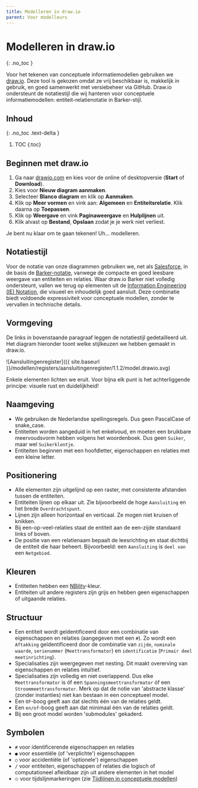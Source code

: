 ```yaml
---
title: Modelleren in draw.io
parent: Voor modelleurs
---
```


# Modelleren in draw.io
{: .no_toc }

Voor het tekenen van conceptuele informatiemodellen gebruiken we [draw.io](https://www.drawio.com/). Deze tool is gekozen omdat ze vrij beschikbaar is, makkelijk in gebruik, en goed samenwerkt met versiebeheer via GitHub. Draw.io ondersteunt de notatiestijl die wij hanteren voor conceptuele informatiemodellen: entiteit-relatienotatie in Barker-stijl.

## Inhoud
{: .no_toc .text-delta }
1. TOC
{:toc}

## Beginnen met draw.io

1. Ga naar [drawio.com](https://www.drawio.com/) en kies voor de online of desktopversie (**Start** of **Download**).
2. Kies voor **Nieuw diagram aanmaken**.
3. Selecteer **Blanco diagram** en klik op **Aanmaken**.
4. Klik op **Meer vormen** en vink aan: **Algemeen** en **Entiteitsrelatie**. Klik daarna op **Toepassen**.
5. Klik op **Weergave** en vink **Paginaweergave** en **Hulplijnen** uit.
6. Klik alvast op **Bestand**, **Opslaan** zodat je je werk niet verliest.

Je bent nu klaar om te gaan tekenen! Uh... modelleren.

## Notatiestijl

Voor de notatie van onze diagrammen gebruiken we, net als [Salesforce](https://architect.salesforce.com/diagrams/framework/data-model-notation), in de basis de [Barker-notatie](https://vertabelo.com/blog/barkers-erd-notation/), vanwege de compacte en goed leesbare weergave van entiteiten en relaties. Waar draw.io Barker niet volledig ondersteunt, vallen we terug op elementen uit de [Information Engineering (IE) Notation](https://medium.com/@ericgcc/dont-get-wrong-explained-guide-to-choosing-a-database-design-notation-for-erd-in-a-while-7747925a7531#918d), die visueel en inhoudelijk goed aansluit. Deze combinatie biedt voldoende expressiviteit voor conceptuele modellen, zonder te vervallen in technische details.

## Vormgeving

De links in bovenstaande paragraaf leggen de notatiestijl gedetailleerd uit. Het diagram hieronder toont welke stijlkeuzen we hebben gemaakt in draw.io.

![Aansluitingenregister]({{ site.baseurl }}/modellen/registers/aansluitingenregister/1.1.2/model.drawio.svg)

Enkele elementen lichten we eruit. Voor bijna elk punt is het achterliggende principe: visuele rust en duidelijkheid!

## Naamgeving

- We gebruiken de Nederlandse spellingsregels. Dus geen PascalCase of snake_case.
- Entiteiten worden aangeduid in het enkelvoud, en moeten een bruikbare meervoudsvorm hebben volgens het woordenboek. Dus geen `Suiker`, maar wel `Suikerklontje`.
- Entiteiten beginnen met een hoofdletter, eigenschappen en relaties met een kleine letter.

## Positionering

- Alle elementen zijn uitgelijnd op een raster, met consistente afstanden tussen de entiteiten.
- Entiteiten lijnen op elkaar uit. Zie bijvoorbeeld de hoge `Aansluiting` en het brede `Overdrachtspunt`.
- Lijnen zijn alleen horizontaal en verticaal. Ze mogen niet kruisen of knikken.
- Bij een-op-veel-relaties staat de entiteit aan de een-zijde standaard links of boven.
- De positie van een relatienaam bepaalt de leesrichting en staat dichtbij de entiteit die haar beheert. Bijvoorbeeld: een `Aansluiting` is `deel van` een `Netgebied`.

## Kleuren

- Entiteiten hebben een [NBility](https://nbility-model.github.io/)-kleur.
- Entiteiten uit andere registers zijn grijs en hebben geen eigenschappen of uitgaande relaties.

## Structuur

- Een entiteit wordt geïdentificeerd door een combinatie van eigenschappen en relaties (aangegeven met een `#`). Zo wordt een `Aftakking` geïdentificeerd door de combinatie van `zijde`, `nominale waarde`, `serienummer` (`Meettransformator`) en `identificatie` (`Primair deel meetinrichting`).
- Specialisaties zijn weergegeven met nesting. Dit maakt overerving van eigenschappen en relaties intuïtief.
- Specialisaties zijn volledig en niet overlappend. Dus elke `Meettransformator` is óf een `Spanningsmeettransformator` óf een `Stroommeettransformator`. Merk op dat de notie van 'abstracte klasse' (zonder instanties) niet kan bestaan in een conceptueel model.
- Een `OF`-boog geeft aan dat slechts één van de relaties geldt.
- Een `en/of`-boog geeft aan dat minimaal één van de relaties geldt.
- Bij een groot model worden 'submodules' gekaderd.

## Symbolen

- `#` voor identificerende eigenschappen en relaties
- `●` voor essentiële (of 'verplichte') eigenschappen
- `○` voor accidentiële (of 'optionele') eigenschappen
- `/` voor entiteiten, eigenschappen of relaties die logisch of computationeel afleidbaar zijn uit andere elementen in het model
- `⏲` voor tijdslijnmarkeringen (zie [Tijdlijnen in conceptuele modellen](tijdlijnen))
